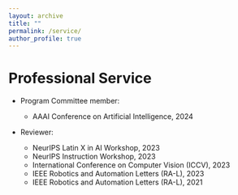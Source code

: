 ```yaml
---
layout: archive
title: ""
permalink: /service/
author_profile: true
---
```


Professional Service
======
* Program Committee member:
  * AAAI Conference on Artificial Intelligence, 2024
 
* Reviewer:
  * NeurIPS Latin X in AI Workshop, 2023
  * NeurIPS Instruction Workshop, 2023
  * International Conference on Computer Vision (ICCV), 2023
  * IEEE Robotics and Automation Letters (RA-L), 2023
  * IEEE Robotics and Automation Letters (RA-L), 2021
  
